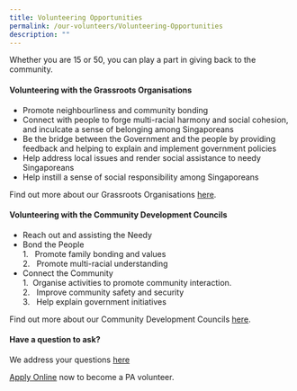 ```yaml
---
title: Volunteering Opportunities
permalink: /our-volunteers/Volunteering-Opportunities
description: ""
---
```


Whether you are 15 or 50, you can play a part in giving back to the community.

#### Volunteering with the Grassroots Organisations

* Promote neighbourliness and community bonding
* Connect with people to forge multi-racial harmony and social cohesion, and inculcate a sense of belonging among Singaporeans
* Be the bridge between the Government and the people by providing feedback and helping to explain and implement government policies
* Help address local issues and render social assistance to needy Singaporeans
* Help instill a sense of social responsibility among Singaporeans


Find out more about our Grassroots Organisations [here](/our-network/Grassroots-Organisations/Grassroots-Organisations).

#### Volunteering with the Community Development Councils

* Reach out and assisting the Needy
* Bond the People<br>
        1.  &nbsp;  Promote family bonding and values<br>
        2.  &nbsp;  Promote multi-racial understanding
* Connect the Community<br>
                  1.  &nbsp;Organise activities to     promote community interaction.<br>
                 2.  &nbsp; Improve community safety and security<br>
                3.  &nbsp; Help explain government initiatives<br>
								
								
Find out more about our Community Development Councils [here](/our-network/Community-Development-Councils/Community-Development-Councils).

#### Have a question to ask?

We address your questions [here](/files/Our%20Volunteers/finalfaq.pdf)

[Apply Online](https://www.grassrootsconnect.pa.gov.sg/VolunteerRegistration.aspx) now to become a PA volunteer.